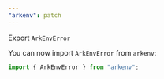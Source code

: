 ```yaml
---
"arkenv": patch
---
```


Export `ArkEnvError`

You can now import `ArkEnvError` from `arkenv`:

```ts
import { ArkEnvError } from "arkenv";
```
